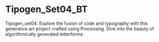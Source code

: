 # Tipogen_Set04_BT
Tipogen_set04: Explore the fusion of code and typography with this generative art project crafted using Processing. Dive into the beauty of algorithmically generated letterforms
